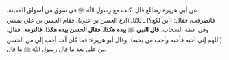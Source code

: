 عن أبي هريرة رضللع قال: كنت مع رسول ﷲ ﷺ في سوق من أسواق المدينة، فانصرفت، فقال: (أين لكع؟) ـ ثلاثاـ (ادع الحسن بن علي)، فقام الحسن بن علي يمشي وفي عنقه السخاب، **قال النبي** ﷺ **بيده هكذا**، **فقال الحسن بيده هكذا**، **فالتزمه**، فقال: (اللهم إني أحبه فأحبه وأحب من يحبه)، وقال أبو هريرة: فما كان أحد أحب إلي من الحسن بن علي بعد ما قال رسول ﷲ ﷺ ما قال.